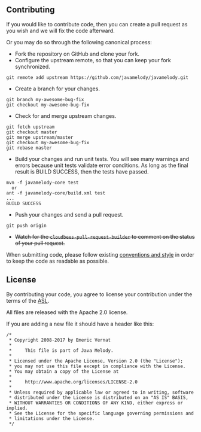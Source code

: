 ## Contributing

If you would like to contribute code, then you can create a pull request as you wish and we will fix the code afterward.

Or you may do so through the following canonical process:

* Fork the repository on GitHub and clone your fork.
* Configure the upstream remote, so that you can keep your fork synchronized.
```
git remote add upstream https://github.com/javamelody/javamelody.git
```
* Create a branch for your changes.
```
git branch my-awesome-bug-fix
git checkout my-awesome-bug-fix
```
* Check for and merge upstream changes.
```
git fetch upstream
git checkout master
git merge upstream/master
git checkout my-awesome-bug-fix
git rebase master
```
* Build your changes and run unit tests.  You will see many warnings and errors because unit tests validate error conditions.
As long as the final result is BUILD SUCCESS, then the tests have passed.
```
mvn -f javamelody-core test
  or
ant -f javamelody-core/build.xml test
...
BUILD SUCCESS
```
* Push your changes and send a pull request.
```
git push origin
```
* ~~Watch for the `cloudbees-pull-request-builder` to comment on the status of your pull request.~~

When submitting code, please follow existing [conventions and style](../../DevGuide#development) in order to keep the code as readable as possible.

## License

By contributing your code, you agree to license your contribution under the terms of the [ASL](http://www.apache.org/licenses/LICENSE-2.0).

All files are released with the Apache 2.0 license.

If you are adding a new file it should have a header like this:

```
/*
 * Copyright 2008-2017 by Emeric Vernat
 *
 *     This file is part of Java Melody.
 *
 * Licensed under the Apache License, Version 2.0 (the "License");
 * you may not use this file except in compliance with the License.
 * You may obtain a copy of the License at
 *
 *     http://www.apache.org/licenses/LICENSE-2.0
 *
 * Unless required by applicable law or agreed to in writing, software
 * distributed under the License is distributed on an "AS IS" BASIS,
 * WITHOUT WARRANTIES OR CONDITIONS OF ANY KIND, either express or implied.
 * See the License for the specific language governing permissions and
 * limitations under the License.
 */
```
